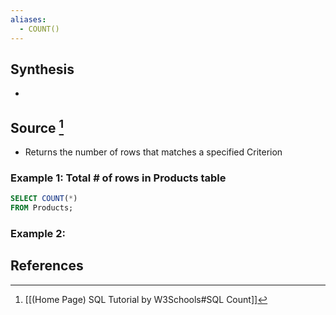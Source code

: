 ```yaml
---
aliases:
  - COUNT()
---
```

## Synthesis
- 
## Source [^1]
- Returns the number of rows that matches a specified Criterion
### Example 1: Total # of rows in Products table
```SQL
SELECT COUNT(*)
FROM Products;
```
### Example 2: 
## References

[^1]: [[(Home Page) SQL Tutorial by W3Schools#SQL Count]]
